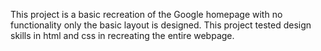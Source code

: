 This project is a basic recreation of the Google homepage with no functionality only the basic layout is designed. This project tested design skills
in html and css in recreating the entire webpage.